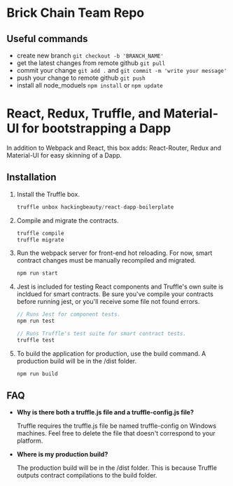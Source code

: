 # Brick Chain Team Repo

## Useful commands

- create new branch `git checkout -b 'BRANCH_NAME'`
- get the latest changes from remote github `git pull`
- commit your change `git add .` and `git commit -m 'write your message'`
- push your change to remote github `git push`
- install all node_moduels `npm install` or `npm update`


# React, Redux, Truffle, and Material-UI for bootstrapping a Dapp

In addition to Webpack and React, this box adds: React-Router, Redux and Material-UI for easy skinning of a Dapp.

## Installation

1. Install the Truffle box.
    ```javascript
    truffle unbox hackingbeauty/react-dapp-boilerplate
    ```

2. Compile and migrate the contracts.
    ```javascript
    truffle compile
    truffle migrate
    ```

3. Run the webpack server for front-end hot reloading. For now, smart contract changes must be manually recompiled and migrated.
    ```javascript
    npm run start
    ```

4. Jest is included for testing React components and Truffle's own suite is incldued for smart contracts. Be sure you've compile your contracts before running jest, or you'll receive some file not found errors.
    ```javascript
    // Runs Jest for component tests.
    npm run test

    // Runs Truffle's test suite for smart contract tests.
    truffle test
    ```

5. To build the application for production, use the build command. A production build will be in the /dist folder.
    ```javascript
    npm run build
    ```

## FAQ

* __Why is there both a truffle.js file and a truffle-config.js file?__

    Truffle requires the truffle.js file be named truffle-config on Windows machines. Feel free to delete the file that doesn't correspond to your platform.

* __Where is my production build?__

    The production build will be in the /dist folder. This is because Truffle outputs contract compilations to the build folder.

